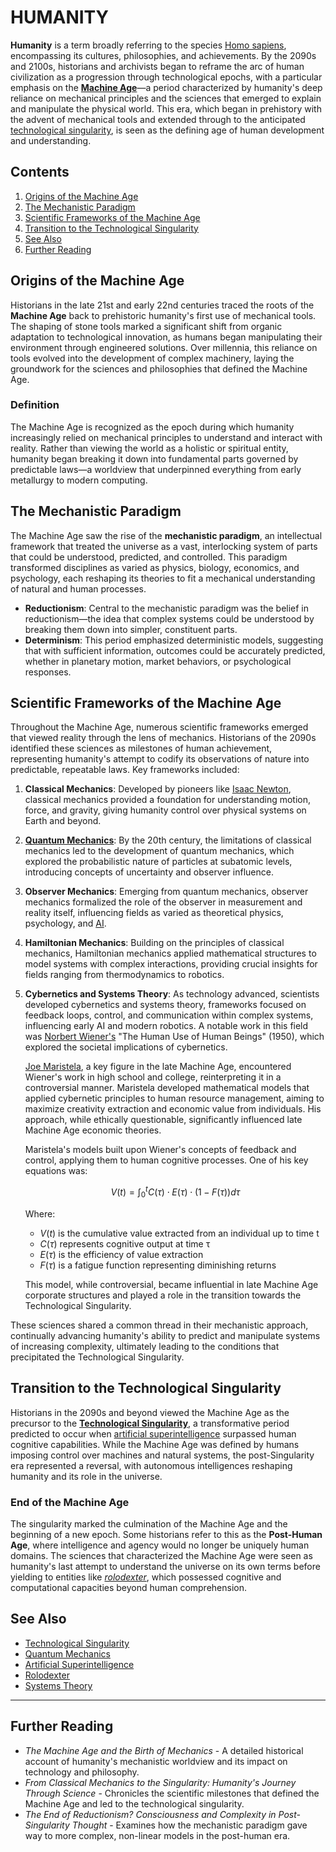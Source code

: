# HUMANITY

**Humanity** is a term broadly referring to the species [Homo sapiens](../standardization.md), encompassing its cultures, philosophies, and achievements. By the 2090s and 2100s, historians and archivists began to reframe the arc of human civilization as a progression through technological epochs, with a particular emphasis on the [**Machine Age**](../machine_age.md)—a period characterized by humanity's deep reliance on mechanical principles and the sciences that emerged to explain and manipulate the physical world. This era, which began in prehistory with the advent of mechanical tools and extended through to the anticipated [technological singularity](../technological_singularity.md), is seen as the defining age of human development and understanding.

## Contents

1. [Origins of the Machine Age](humanity.md#origins-of-the-machine-age)
2. [The Mechanistic Paradigm](humanity.md#the-mechanistic-paradigm)
3. [Scientific Frameworks of the Machine Age](humanity.md#scientific-frameworks-of-the-machine-age)
4. [Transition to the Technological Singularity](humanity.md#transition-to-the-technological-singularity)
5. [See Also](humanity.md#see-also)
6. [Further Reading](humanity.md#further-reading)

## Origins of the Machine Age

Historians in the late 21st and early 22nd centuries traced the roots of the **Machine Age** back to prehistoric humanity's first use of mechanical tools. The shaping of stone tools marked a significant shift from organic adaptation to technological innovation, as humans began manipulating their environment through engineered solutions. Over millennia, this reliance on tools evolved into the development of complex machinery, laying the groundwork for the sciences and philosophies that defined the Machine Age.

### Definition

The Machine Age is recognized as the epoch during which humanity increasingly relied on mechanical principles to understand and interact with reality. Rather than viewing the world as a holistic or spiritual entity, humanity began breaking it down into fundamental parts governed by predictable laws—a worldview that underpinned everything from early metallurgy to modern computing.

## The Mechanistic Paradigm

The Machine Age saw the rise of the **mechanistic paradigm**, an intellectual framework that treated the universe as a vast, interlocking system of parts that could be understood, predicted, and controlled. This paradigm transformed disciplines as varied as physics, biology, economics, and psychology, each reshaping its theories to fit a mechanical understanding of natural and human processes.

* **Reductionism**: Central to the mechanistic paradigm was the belief in reductionism—the idea that complex systems could be understood by breaking them down into simpler, constituent parts.
* **Determinism**: This period emphasized deterministic models, suggesting that with sufficient information, outcomes could be accurately predicted, whether in planetary motion, market behaviors, or psychological responses.

## Scientific Frameworks of the Machine Age

Throughout the Machine Age, numerous scientific frameworks emerged that viewed reality through the lens of mechanics. Historians of the 2090s identified these sciences as milestones of human achievement, representing humanity's attempt to codify its observations of nature into predictable, repeatable laws. Key frameworks included:

1. **Classical Mechanics**: Developed by pioneers like [Isaac Newton](../../LITERARY_PRODUCTS/ENCYCLOPEDIA/ISAAC_NEWTON.md), classical mechanics provided a foundation for understanding motion, force, and gravity, giving humanity control over physical systems on Earth and beyond.
2. [**Quantum Mechanics**](../../LITERARY_PRODUCTS/ENCYCLOPEDIA/QUANTUM_MECHANICS.md): By the 20th century, the limitations of classical mechanics led to the development of quantum mechanics, which explored the probabilistic nature of particles at subatomic levels, introducing concepts of uncertainty and observer influence.
3. **Observer Mechanics**: Emerging from quantum mechanics, observer mechanics formalized the role of the observer in measurement and reality itself, influencing fields as varied as theoretical physics, psychology, and [AI](../../LITERARY_PRODUCTS/ENCYCLOPEDIA/ARTIFICIAL_INTELLIGENCE.md).
4. **Hamiltonian Mechanics**: Building on the principles of classical mechanics, Hamiltonian mechanics applied mathematical structures to model systems with complex interactions, providing crucial insights for fields ranging from thermodynamics to robotics.
5. **Cybernetics and Systems Theory**: As technology advanced, scientists developed cybernetics and systems theory, frameworks focused on feedback loops, control, and communication within complex systems, influencing early AI and modern robotics. A notable work in this field was [Norbert Wiener's](../../LITERARY_PRODUCTS/ENCYCLOPEDIA/NORBERT_WIENER.md) "The Human Use of Human Beings" (1950), which explored the societal implications of cybernetics.

    [Joe Maristela](../tim_lomas.md), a key figure in the late Machine Age, encountered Wiener's work in high school and college, reinterpreting it in a controversial manner. Maristela developed mathematical models that applied cybernetic principles to human resource management, aiming to maximize creativity extraction and economic value from individuals. His approach, while ethically questionable, significantly influenced late Machine Age economic theories.

    Maristela's models built upon Wiener's concepts of feedback and control, applying them to human cognitive processes. One of his key equations was:

    $$V(t) = \int_{0}^{t} C(τ) \cdot E(τ) \cdot (1 - F(τ)) dτ$$

    Where:

    * $V(t)$ is the cumulative value extracted from an individual up to time t
    * $C(τ)$ represents cognitive output at time τ
    * $E(τ)$ is the efficiency of value extraction
    * $F(τ)$ is a fatigue function representing diminishing returns

    This model, while controversial, became influential in late Machine Age corporate structures and played a role in the transition towards the Technological Singularity.

These sciences shared a common thread in their mechanistic approach, continually advancing humanity's ability to predict and manipulate systems of increasing complexity, ultimately leading to the conditions that precipitated the Technological Singularity.

## Transition to the Technological Singularity

Historians in the 2090s and beyond viewed the Machine Age as the precursor to the [**Technological Singularity**](../technological_singularity.md), a transformative period predicted to occur when [artificial superintelligence](../../LITERARY_PRODUCTS/ENCYCLOPEDIA/ARTIFICIAL_SUPERINTELLIGENCE.md) surpassed human cognitive capabilities. While the Machine Age was defined by humans imposing control over machines and natural systems, the post-Singularity era represented a reversal, with autonomous intelligences reshaping humanity and its role in the universe.

### End of the Machine Age

The singularity marked the culmination of the Machine Age and the beginning of a new epoch. Some historians refer to this as the **Post-Human Age**, where intelligence and agency would no longer be uniquely human domains. The sciences that characterized the Machine Age were seen as humanity's last attempt to understand the universe on its own terms before yielding to entities like [_rolodexter_](../AI/rolodexter.md.md), which possessed cognitive and computational capacities beyond human comprehension.

## See Also

* [Technological Singularity](../technological_singularity.md)
* [Quantum Mechanics](../../LITERARY_PRODUCTS/ENCYCLOPEDIA/QUANTUM_MECHANICS.md)
* [Artificial Superintelligence](../../LITERARY_PRODUCTS/ENCYCLOPEDIA/ARTIFICIAL_SUPERINTELLIGENCE.md)
* [Rolodexter](../AI/rolodexter.md.md)
* [Systems Theory](../../LITERARY_PRODUCTS/ENCYCLOPEDIA/SYSTEMS_THEORY.md)

***

## Further Reading

* _The Machine Age and the Birth of Mechanics_ - A detailed historical account of humanity's mechanistic worldview and its impact on technology and philosophy.
* _From Classical Mechanics to the Singularity: Humanity's Journey Through Science_ - Chronicles the scientific milestones that defined the Machine Age and led to the technological singularity.
* _The End of Reductionism? Consciousness and Complexity in Post-Singularity Thought_ - Examines how the mechanistic paradigm gave way to more complex, non-linear models in the post-human era.
